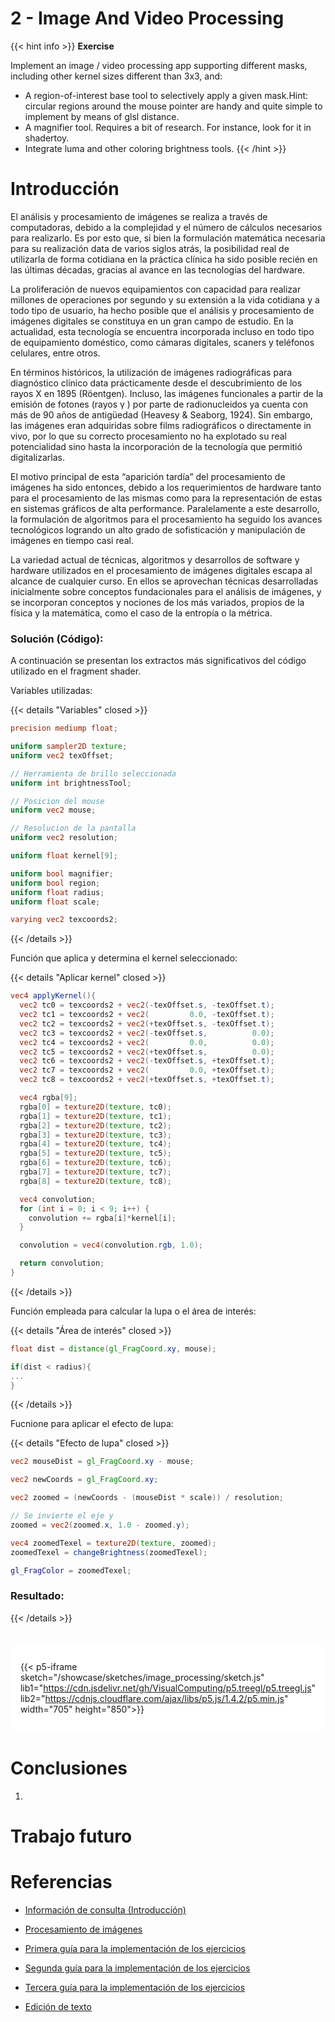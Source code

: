 # 2 - Image And Video Processing

{{< hint info >}}
<b> Exercise </b>

Implement an image / video processing app supporting different masks, including other kernel sizes different than 3x3, and:

- A region-of-interest base tool to selectively apply a given mask.Hint: circular regions around the mouse pointer are handy and quite simple to implement by means of glsl distance.
- A magnifier tool. Requires a bit of research. For instance, look for it in shadertoy.
- Integrate luma and other coloring brightness tools.
  {{< /hint >}}

# **Introducción**
El análisis y procesamiento de imágenes se realiza a través de computadoras, debido a la complejidad y el número de cálculos necesarios para realizarlo. Es por esto que, si bien la formulación matemática necesaria para su realización data de varios siglos atrás, la posibilidad real de utilizarla de forma cotidiana en la práctica clínica ha sido posible recién en las últimas décadas, gracias al avance en las tecnologías del hardware.

La proliferación de nuevos equipamientos con capacidad para realizar millones de operaciones por segundo y su extensión a la vida cotidiana y a todo tipo de usuario, ha hecho posible que el análisis y procesamiento de imágenes digitales se constituya en un gran campo de estudio. En la actualidad, esta tecnología se encuentra incorporada incluso en todo tipo de equipamiento doméstico, como cámaras digitales, scaners y teléfonos celulares, entre otros.

En términos históricos, la utilización de imágenes radiográficas para diagnóstico clínico data prácticamente desde el descubrimiento de los rayos X en 1895 (Röentgen). Incluso, las imágenes funcionales a partir de la emisión de fotones (rayos γ
) por parte de radionucleidos ya cuenta con más de 90 años de antigüedad (Heavesy & Seaborg, 1924). Sin embargo, las imágenes eran adquiridas sobre films radiográficos o directamente in vivo, por lo que su correcto procesamiento no ha explotado su real potencialidad sino hasta la incorporación de la tecnología que permitió digitalizarlas.

El motivo principal de esta “aparición tardía” del procesamiento de imágenes ha sido entonces, debido a los requerimientos de hardware tanto para el procesamiento de las mismas como para la representación de estas en sistemas gráficos de alta performance. Paralelamente a este desarrollo, la formulación de algoritmos para el procesamiento ha seguido los avances tecnológicos logrando un alto grado de sofisticación y manipulación de imágenes en tiempo casi real.

La variedad actual de técnicas, algoritmos y desarrollos de software y hardware utilizados en el procesamiento de imágenes digitales escapa al alcance de cualquier curso. En ellos se aprovechan técnicas desarrolladas inicialmente sobre conceptos fundacionales para el análisis de imágenes, y se incorporan conceptos y nociones de los más variados, propios de la física y la matemática, como el caso de la entropía o la métrica.

### Solución (Código):

A continuación se presentan los extractos más significativos del código utilizado en el fragment shader.

Variables utilizadas:

{{< details "Variables" closed >}}

```glsl
precision mediump float;

uniform sampler2D texture;
uniform vec2 texOffset;

// Herramienta de brillo seleccionada
uniform int brightnessTool;

// Posicion del mouse
uniform vec2 mouse;

// Resolucion de la pantalla
uniform vec2 resolution;

uniform float kernel[9];

uniform bool magnifier;
uniform bool region;
uniform float radius;
uniform float scale;

varying vec2 texcoords2;
```

{{< /details >}}

Función que aplica y determina el kernel seleccionado:

{{< details "Aplicar kernel" closed >}}

```glsl
vec4 applyKernel(){
  vec2 tc0 = texcoords2 + vec2(-texOffset.s, -texOffset.t);
  vec2 tc1 = texcoords2 + vec2(         0.0, -texOffset.t);
  vec2 tc2 = texcoords2 + vec2(+texOffset.s, -texOffset.t);
  vec2 tc3 = texcoords2 + vec2(-texOffset.s,          0.0);
  vec2 tc4 = texcoords2 + vec2(         0.0,          0.0);
  vec2 tc5 = texcoords2 + vec2(+texOffset.s,          0.0);
  vec2 tc6 = texcoords2 + vec2(-texOffset.s, +texOffset.t);
  vec2 tc7 = texcoords2 + vec2(         0.0, +texOffset.t);
  vec2 tc8 = texcoords2 + vec2(+texOffset.s, +texOffset.t);

  vec4 rgba[9];
  rgba[0] = texture2D(texture, tc0);
  rgba[1] = texture2D(texture, tc1);
  rgba[2] = texture2D(texture, tc2);
  rgba[3] = texture2D(texture, tc3);
  rgba[4] = texture2D(texture, tc4);
  rgba[5] = texture2D(texture, tc5);
  rgba[6] = texture2D(texture, tc6);
  rgba[7] = texture2D(texture, tc7);
  rgba[8] = texture2D(texture, tc8);

  vec4 convolution;
  for (int i = 0; i < 9; i++) {
    convolution += rgba[i]*kernel[i];
  }

  convolution = vec4(convolution.rgb, 1.0);

  return convolution;
}
```

{{< /details >}}

Función empleada para calcular la lupa o el área de interés:

{{< details "Área de interés" closed >}}

```glsl
float dist = distance(gl_FragCoord.xy, mouse);

if(dist < radius){
...
}
```

{{< /details >}}

Fucnione para aplicar el efecto de lupa:

{{< details "Efecto de lupa" closed >}}


```glsl
vec2 mouseDist = gl_FragCoord.xy - mouse;

vec2 newCoords = gl_FragCoord.xy;

vec2 zoomed = (newCoords - (mouseDist * scale)) / resolution;

// Se invierte el eje y
zoomed = vec2(zoomed.x, 1.0 - zoomed.y);

vec4 zoomedTexel = texture2D(texture, zoomed);
zoomedTexel = changeBrightness(zoomedTexel);

gl_FragColor = zoomedTexel;
```
### Resultado:

{{< /details >}}

<br>

<div style="display:flex; flex-direction: column; align-items: center; justify-content: center;" id="cbat">

{{< p5-iframe sketch="/showcase/sketches/image_processing/sketch.js" lib1="https://cdn.jsdelivr.net/gh/VisualComputing/p5.treegl/p5.treegl.js" lib2="https://cdnjs.cloudflare.com/ajax/libs/p5.js/1.4.2/p5.min.js"  width="705" height="850">}}

</div>

# **Conclusiones**

1. 

# **Trabajo futuro**

# Referencias

*   [Información de consulta (Introducción)](https://www.famaf.unc.edu.ar/~pperez1/manuales/cim/cap2.html)

*   [Procesamiento de imágenes](https://www.vistronica.com/blog/post/procesamiento-de-imagenes.html)

*   [Primera guía para la implementación de los ejercicios](https://codepen.io/tag/p5-js)

*   [Segunda guía para la implementación de los ejercicios](https://github.com/CodingTrain/website-archive/tree/main/CodingChallenges/CC)

*   [Tercera guía para la implementación de los ejercicios](https://openprocessing.org/)

*   [Edición de texto](https://chat.openai.com/)

<style>
#cbat{
  background-color: white;
  opacity: 1;
  background-image: radial-gradient(#444cf7 0.5px, white 0.5px);
  background-size: 10px 10px;
  border-radius: 1rem;
  padding: 1rem;
}
#cbat iframe{
  border: none;
}
</style>
